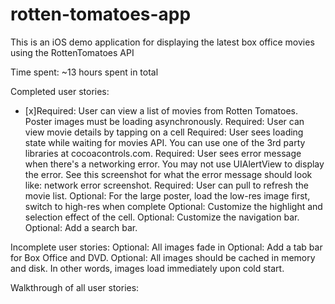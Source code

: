 rotten-tomatoes-app
===================

This is an iOS demo application for displaying the latest box office movies using the RottenTomatoes API

Time spent: ~13 hours spent in total

Completed user stories:

- [x]Required: User can view a list of movies from Rotten Tomatoes. Poster images must be loading asynchronously.
Required: User can view movie details by tapping on a cell
Required: User sees loading state while waiting for movies API. You can use one of the 3rd party libraries at cocoacontrols.com.
Required: User sees error message when there's a networking error. You may not use UIAlertView to display the error. See this screenshot for what the error message should look like: network error screenshot.
Required: User can pull to refresh the movie list.
Optional: For the large poster, load the low-res image first, switch to high-res when complete
Optional: Customize the highlight and selection effect of the cell.
Optional: Customize the navigation bar.
Optional: Add a search bar.

Incomplete user stories:
Optional: All images fade in
Optional: Add a tab bar for Box Office and DVD.
Optional: All images should be cached in memory and disk. In other words, images load immediately upon cold start.

Walkthrough of all user stories:
